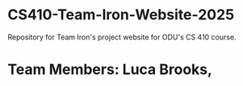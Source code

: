 # CS410-Team-Iron-Website-2025
Repository for Team Iron's project website for ODU's CS 410 course.

# Team Members: Luca Brooks, 
